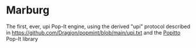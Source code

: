 # Marburg
 The first, ever, upi Pop-It engine, using the derived "upi" protocol described in https://github.com/Dragjon/popmint/blob/main/upi.txt and the [Popitto](https://pypi.org/project/Popitto/) Pop-It library
